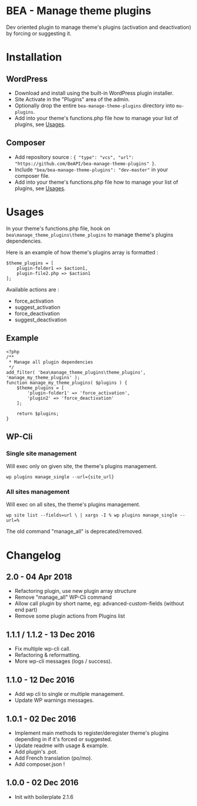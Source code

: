 # BEA - Manage theme plugins

Dev oriented plugin to manage theme's plugins (activation and deactivation) by forcing or suggesting it.

# Installation

## WordPress

* Download and install using the built-in WordPress plugin installer.
* Site Activate in the "Plugins" area of the admin.
* Optionally drop the entire `bea-manage-theme-plugins` directory into `mu-plugins`.
* Add into your theme's functions.php file how to manage your list of plugins, see [Usages](https://github.com/BeAPI/bea-manage-theme-plugins#usages).

## Composer

* Add repository source : `{ "type": "vcs", "url": "https://github.com/BeAPI/bea-manage-theme-plugins" }`.
* Include `"bea/bea-manage-theme-plugins": "dev-master"` in your composer file.
* Add into your theme's functions.php file how to manage your list of plugins, see [Usages](https://github.com/BeAPI/bea-manage-theme-plugins#usages).

# Usages

In your theme's functions.php file, hook on `bea\manage_theme_plugins\theme_plugins` to manage theme's plugins dependencies.

Here is an example of how theme's plugins array is formatted :
```
$theme_plugins = [
    plugin-folder1 => $action1,
    plugin-file2.php => $action1
];
```

Available actions are :
- force_activation
- suggest_activation
- force_deactivation
- suggest_deactivation

## Example

```
<?php
/**
 * Manage all plugin dependencies
 */
add_filter( 'bea\manage_theme_plugins\theme_plugins', 'manage_my_theme_plugins' );
function manage_my_theme_plugins( $plugins ) {
	$theme_plugins = [
    	'plugin-folder1' => 'force_activation',
    	'plugin2' => 'force_deactivation'
    ];

	return $plugins;
}
```

## WP-Cli

### Single site management

Will exec only on given site, the theme's plugins management.

`wp plugins manage_single --url={site_url}`

### All sites management

Will exec on all sites, the theme's plugins management.

`wp site list --fields=url \
  | xargs -I % wp plugins manage_single --url=% `

The old command "manage_all" is deprecated/removed.

# Changelog ##

## 2.0 - 04 Apr 2018

* Refactoring plugin, use new plugin array structure
* Remove "manage_all" WP-Cli command
* Allow call plugin by short name, eg: advanced-custom-fields (without end part)
* Remove some plugin actions from Plugins list

## 1.1.1 / 1.1.2 - 13 Dec 2016

* Fix multiple wp-cli call.
* Refactoring & reformatting.
* More wp-cli messages (logs / success).

## 1.1.0 - 12 Dec 2016

* Add wp cli to single or multiple management.
* Update WP warnings messages.

## 1.0.1 - 02 Dec 2016

* Implement main methods to register/deregister theme's plugins depending in if it's forced or suggested.
* Update readme with usage & example.
* Add plugin's .pot.
* Add French translation (po/mo).
* Add composer.json !

## 1.0.0 - 02 Dec 2016

* Init with boilerplate 2.1.6

